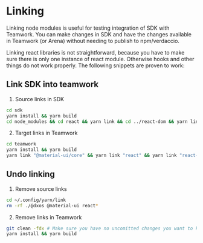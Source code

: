 # Linking

Linking node modules is useful for testing integration of SDK with Teamwork.
You can make changes in SDK and have the changes available in Teamwork (or Arena) without needing to publish to npm/verdaccio.

Linking react libraries is not straightforward, because you have to make sure there is only one instance of react module. Otherwise hooks and other things do not work properly.
The following snippets are proven to work:

## Link SDK into teamwork

1. Source links in SDK

```bash
cd sdk
yarn install && yarn build
cd node_modules && cd react && yarn link && cd ../react-dom && yarn link && cd ../react-router-dom && yarn link && cd ../@material-ui/core && yarn link && cd ../../../packages/client && yarn link && cd ../react-appkit && yarn link && cd ../react-client && yarn link && cd ../react-router && yarn link && cd ../react-ux && yarn link && cd ../../
```

2. Target links in Teamwork

```bash
cd teamwork
yarn install && yarn build
yarn link "@material-ui/core" && yarn link "react" && yarn link "react-dom" && yarn link "react-router-dom" && yarn link "@dxos/react-ux" && yarn link "@dxos/react-router" && yarn link "@dxos/react-client" && yarn link "@dxos/react-appkit" && yarn link "@dxos/client"
```

## Undo linking

1. Remove source links

```bash
cd ~/.config/yarn/link
rm -rf ./@dxos @material-ui react*
```

2. Remove links in Teamwork

```bash
git clean -fdx # Make sure you have no uncomitted changes you want to keep
yarn install && yarn build
```
